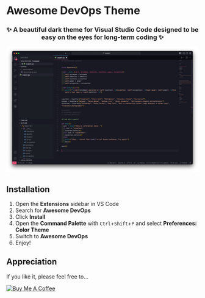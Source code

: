 # Awesome DevOps Theme

### <p style="text-align: center;">✨ A beautiful dark theme for Visual Studio Code designed to be easy on the eyes for long-term coding ✨</p>

![Awesome Devops Theme](./images/Screenshot_half.png)

## Installation

1. Open the **Extensions** sidebar in VS Code
2. Search for **Awesome DevOps**
3. Click **Install**
4. Open the **Command Palette** with `Ctrl`+`Shift`+`P` and select **Preferences: Color Theme**
5. Switch to **Awesome DevOps**
6. Enjoy!  
  
## Appreciation

If you like it, please feel free to...

<a href="https://www.buymeacoffee.com/d0dz" target="_blank"><img src="https://cdn.buymeacoffee.com/buttons/v2/default-yellow.png" alt="Buy Me A Coffee" style="height: 60px !important;width: 217px !important;" ></a>
